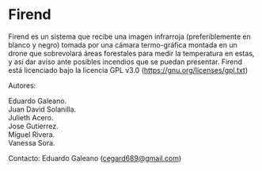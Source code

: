 Firend
======

Firend es un sistema que recibe una imagen infrarroja (preferiblemente en blanco y negro) tomada por una cámara termo-gráfica montada en un drone que sobrevolará áreas forestales para medir la temperatura en estas, y así dar aviso ante posibles incendios que se puedan presentar. Firend está licenciado bajo la licencia GPL v3.0 (https://gnu.org/licenses/gpl.txt)

Autores:

Eduardo Galeano.<br/>
Juan David Solanilla.<br/>
Julieth Acero.<br/>
Jose Gutierrez.<br/>
Miguel Rivera.<br/>
Vanessa Sora.<br/>

Contacto: Eduardo Galeano (cegard689@gmail.com)
